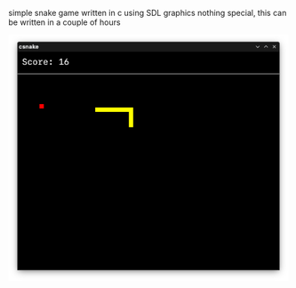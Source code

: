 simple snake game written in c using SDL graphics
nothing special, this can be written in a couple of hours

![preview](assets/preview.png)